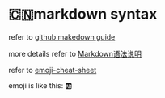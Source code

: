 # :cn:markdown syntax


refer to [github makedown guide](https://guides.github.com/features/mastering-markdown/)

more details refer to [Markdown语法说明](http://www.appinn.com/markdown/)

refer to [emoji-cheat-sheet](https://www.webpagefx.com/tools/emoji-cheat-sheet/)

emoji is like this: :ab:

